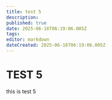 ```yaml
---
title: test 5
description: 
published: true
date: 2025-06-16T06:19:06.005Z
tags: 
editor: markdown
dateCreated: 2025-06-16T06:19:06.005Z
---
```


# TEST 5
this is test 5